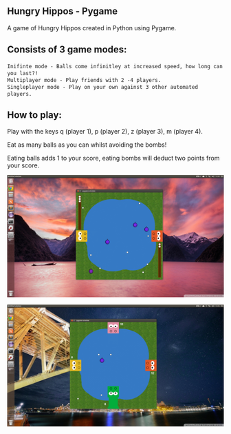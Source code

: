 ## Hungry Hippos - Pygame

A game of Hungry Hippos created in Python using Pygame.

## Consists of 3 game modes:
	Inifinte mode - Balls come infinitley at increased speed, how long can you last?!
	Multiplayer mode - Play friends with 2 -4 players.
	Singleplayer mode - Play on your own against 3 other automated players.

## How to play:

Play with the keys q (player 1), p (player 2), z (player 3), m (player 4).

Eat as many balls as you can whilst avoiding the bombs!

Eating balls adds 1 to your score, eating bombs will deduct two points from your score.

![Alt text](normal_mode.png "Normal mode")

![Alt text](infinite_mode.png "Inifinte mode")
